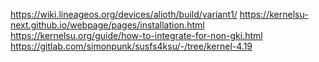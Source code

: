 https://wiki.lineageos.org/devices/alioth/build/variant1/
https://kernelsu-next.github.io/webpage/pages/installation.html
https://kernelsu.org/guide/how-to-integrate-for-non-gki.html
https://gitlab.com/simonpunk/susfs4ksu/-/tree/kernel-4.19
